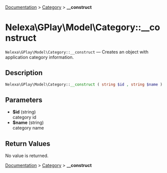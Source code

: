 [Documentation](../../README.md) > [Category](README.md) > **__construct**

# Nelexa\GPlay\Model\Category::__construct
`Nelexa\GPlay\Model\Category::__construct` — Creates an object with application category information.

## Description
```php
Nelexa\GPlay\Model\Category::__construct ( string $id , string $name )
```

## Parameters
* **$id** (string)  
category id
* **$name** (string)  
category name

## Return Values
No value is returned.

[Documentation](../../README.md) > [Category](README.md) > **__construct**

